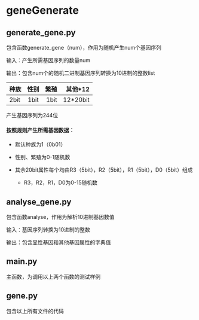 # geneGenerate

## generate_gene.py
包含函数generate_gene（num），作用为随机产生num个基因序列

输入：产生所需基因序列的数量num

输出：包含num个的随机二进制基因序列转换为10进制的整数list

| 种族 | 性别 | 繁殖 | 其他*12 |
| - | :-: | -: | -: |
| 2bit | 1bit | 1bit | 12*20bit |


产生基因序列为244位

#### 按照规则产生所需基因数据：

- 默认种族为1（0b01）

- 性别、繁殖为0-1随机数

- 其余20bit属性每个均由R3（5bit），R2（5bit），R1（5bit），D0（5bit）组成

    - R3，R2，R1，D0为0-15随机数



## analyse_gene.py
包含函数analyse，作用为解析10进制基因数值

输入：基因序列转换为10进制的整数

输出：包含显性基因和其他基因属性的字典值

## main.py
主函数，为调用以上两个函数的测试样例


## gene.py
包含以上所有文件的代码
